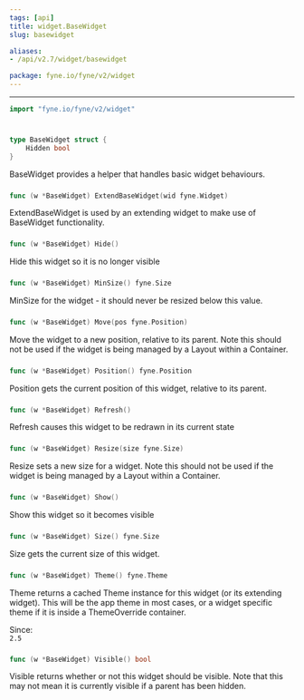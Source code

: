 ```yaml
---
tags: [api]
title: widget.BaseWidget
slug: basewidget

aliases:
- /api/v2.7/widget/basewidget

package: fyne.io/fyne/v2/widget
---
```



---
```go
import "fyne.io/fyne/v2/widget"
```

#

###

```go
type BaseWidget struct {
	Hidden bool
}
```

BaseWidget provides a helper that handles basic widget behaviours.

###

```go
func (w *BaseWidget) ExtendBaseWidget(wid fyne.Widget)
```
ExtendBaseWidget is used by an extending widget to make use of BaseWidget functionality.

###

```go
func (w *BaseWidget) Hide()
```
Hide this widget so it is no longer visible

###

```go
func (w *BaseWidget) MinSize() fyne.Size
```
MinSize for the widget - it should never be resized below this value.

###

```go
func (w *BaseWidget) Move(pos fyne.Position)
```
Move the widget to a new position, relative to its parent. Note this should not be used if the widget is being managed by a Layout within a Container.

###

```go
func (w *BaseWidget) Position() fyne.Position
```
Position gets the current position of this widget, relative to its parent.

###

```go
func (w *BaseWidget) Refresh()
```
Refresh causes this widget to be redrawn in its current state

###

```go
func (w *BaseWidget) Resize(size fyne.Size)
```
Resize sets a new size for a widget. Note this should not be used if the widget is being managed by a Layout within a Container.

###

```go
func (w *BaseWidget) Show()
```
Show this widget so it becomes visible

###

```go
func (w *BaseWidget) Size() fyne.Size
```
Size gets the current size of this widget.

###

```go
func (w *BaseWidget) Theme() fyne.Theme
```
Theme returns a cached Theme instance for this widget (or its extending widget). This will be the app theme in most cases, or a widget specific theme if it is inside a ThemeOverride container.


<div class="since">Since: <code>
2.5</code></div>

###

```go
func (w *BaseWidget) Visible() bool
```
Visible returns whether or not this widget should be visible. Note that this may not mean it is currently visible if a parent has been hidden.

